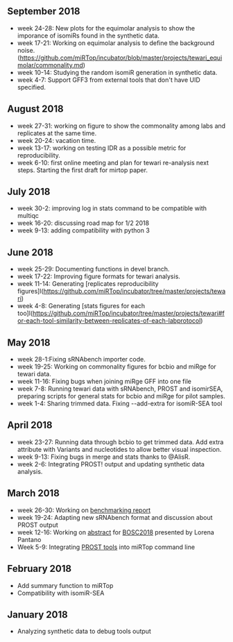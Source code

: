 ## September 2018

* week 24-28: New plots for the equimolar analysis to show the imporance of isomiRs found in the synthetic data.
* week 17-21: Working on equimolar analysis to define the background noise. (https://github.com/miRTop/incubator/blob/master/projects/tewari_equimolar/commonality.md)
* week 10-14: Studying the random isomiR generation in synthetic data.
* week 4-7: Support GFF3 from external tools that don't have UID specified.

## August 2018

* week 27-31: working on figure to show the commonality among labs and replicates at the same time.
* week 20-24: vacation time.
* week 13-17: working on testing IDR as a possible metric for reproducibility.
* week 6-10: first online meeting and plan for tewari re-analysis next steps. Starting the first draft for mirtop paper.

## July 2018

* week 30-2: improving log in stats command to be compatible with multiqc
* week 16-20: discussing road map for 1/2 2018
* week 9-13: adding compatibility with python 3

## June 2018

* week 25-29: Documenting functions in devel branch.
* week 17-22: Improving figure formats for tewari analysis.
* week 11-14: Generating [replicates reproducibility figures]l(https://github.com/miRTop/incubator/tree/master/projects/tewari)
* week 4-8: Generating [stats figures for each too]l(https://github.com/miRTop/incubator/tree/master/projects/tewari#for-each-tool-similarity-between-replicates-of-each-labprotocol)

## May 2018

* week 28-1:Fixing sRNAbench importer code.
* week 19-25: Working on commonality figures for bcbio and miRge for tewari data.
* week 11-16: Fixing bugs when joining miRge GFF into one file
* week 7-8: Running tewari data with sRNAbench, PROST and isomirSEA, preparing scripts for general stats for bcbio and miRge for pilot samples.
* week 1-4: Sharing trimmed data. Fixing --add-extra for isomiR-SEA tool

## April 2018

* week 23-27: Running data through bcbio to get trimmed data. Add extra attribute with Variants and nucleotides to allow better visual inspection.
* week 9-13: Fixing bugs in merge and stats thanks to @AlisR.
* week 2-6: Integrating PROST! output and updating synthetic data analysis.

## March 2018

* week 26-30: Working on [benchmarking report](https://github.com/miRTop/incubator/tree/master/synthetic)
* week 19-24: Adapting new sRNAbench format and discussion about PROST output
* week 12-16: Working on [abstract](https://github.com/miRTop/miRTOP.github.io/blob/master/docs/bosc2018_lpantano.pdf) for [BOSC2018](https://gccbosc2018.sched.com) presented by Lorena Pantano
* Week 5-9: Integrating [PROST tools](https://github.com/uoregon-postlethwait/prost) into miRTop command line

## February 2018

* Add summary function to miRTop
* Compatibility with isomiR-SEA

## January 2018

* Analyzing synthetic data to debug tools output
